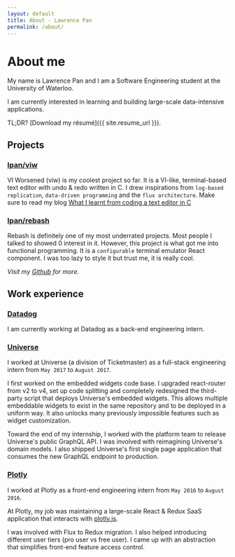 ```yaml
---
layout: default
title: About - Lawrence Pan
permalink: /about/
---
```


# About me

My name is Lawrence Pan and I am a Software Engineering student at the
University of Waterloo.

I am currently interested in learning and building large-scale data-intensive
applications.

TL;DR? [Download my résumé]({{ site.resume_url }}).

## Projects

### [lpan/viw](https://github.com/lpan/viw)

VI Worsened (viw) is my coolest project so far. It is a VI-like, terminal-based
text editor with undo & redo written in C. I drew inspirations from `log-based
replication`, `data-driven programming` and the `flux architecture`. Make sure
to read my blog [What I learnt from coding a text editor in
C](/what-i-learnt-from-viw)

### [lpan/rebash](https://github.com/lpan/rebash)

Rebash is definitely one of my most underrated projects. Most people I talked to
showed 0 interest in it. However, this project is what got me into functional
programming. It is a `configurable` terminal emulator React component. I was too
lazy to style it but trust me, it is really cool.

*Visit my [Github](https://github.com/lpan) for more.*

## Work experience

### [Datadog](https://datadoghq.com)
I am currently working at Datadog as a back-end engineering intern.

### [Universe](https://www.universe.com)
I worked at Universe (a division of Ticketmaster) as a full-stack engineering
intern from `May 2017` to `August 2017`.

I first worked on the embedded widgets code base. I upgraded react-router from
v2 to v4, set up code splitting and completely redesigned the third-party script
that deploys Universe's embedded widgets. This allows multiple embeddable
widgets to exist in the same repository and to be deployed in a uniform way. It
also unlocks many previously impossible features such as widget customization.

Toward the end of my internship, I worked with the platform team to release
Universe's public GraphQL API. I was involved with reimagining Universe's domain
models. I also shipped Universe's first single page application that consumes
the new GraphQL endpoint to production.

### [Plotly](https://plot.ly)
I worked at Plotly as a front-end engineering intern from `May 2016` to `August
2016`.

At Plotly, my job was maintaining a large-scale React & Redux SaaS application
that interacts with [plotly.js](https://github.com/plotly/plotly.js).

I was involved with Flux to Redux migration. I also helped introducing different
user tiers (pro user vs free user). I came up with an abstraction that
simplifies front-end feature access control.
